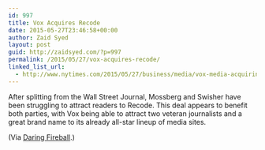 ```yaml
---
id: 997
title: Vox Acquires Recode
date: 2015-05-27T23:46:58+00:00
author: Zaid Syed
layout: post
guid: http://zaidsyed.com/?p=997
permalink: /2015/05/27/vox-acquires-recode/
linked_list_url:
  - http://www.nytimes.com/2015/05/27/business/media/vox-media-acquiring-recode.html
---
```

After splitting from the Wall Street Journal, Mossberg and Swisher have been struggling to attract readers to Recode. This deal appears to benefit both parties, with Vox being able to attract two veteran journalists and a great brand name to its already all-star lineup of media sites.

(Via [Daring Fireball](http://daringfireball.net/linked/2015/05/26/recode-vox).)